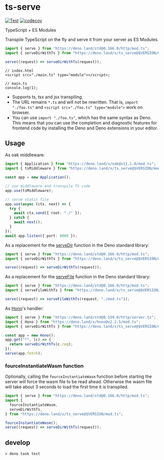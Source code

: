 # ts-serve

[![Test](https://github.com/ayame113/ts-serve/actions/workflows/test.yml/badge.svg)](https://github.com/ayame113/ts-serve/actions/workflows/test.yml)
[![codecov](https://codecov.io/gh/ayame113/ts-serve/branch/main/graph/badge.svg?token=mz0SfmUYRL)](https://codecov.io/gh/ayame113/ts-serve)

TypeScript + ES Modules

Transpile TypeScript on the fly and serve it from your server as ES Modules.

```ts
import { serve } from "https://deno.land/std@0.166.0/http/mod.ts";
import { serveDirWithTs } from "https://deno.land/x/ts_serve@$VERSION/mod.ts";

serve((request) => serveDirWithTs(request));
```

```tsx ignore
// index.html
<script src="./main.ts" type="module"></script>;

// main.ts
console.log(1);
```

- Supports ts, tsx and jsx transpiling.
- The URL remains `*.ts` and will not be rewritten. That is, `import "./foo.ts"`
  and `<script src="./foo.ts" type="module">` work on browser.
- You can use `import "./foo.ts"`, which has the same syntax as Deno. This means
  that you can use the completion and diagnostic features for frontend code by
  installing the Deno and Deno extensions in your editor.

## Usage

As oak middleware:

```ts
import { Application } from "https://deno.land/x/oak@v11.1.0/mod.ts";
import { tsMiddleware } from "https://deno.land/x/ts_serve@$VERSION/mod.ts";

const app = new Application();

// use middleware and transpile TS code
app.use(tsMiddleware);

// serve static file
app.use(async (ctx, next) => {
  try {
    await ctx.send({ root: "./" });
  } catch {
    await next();
  }
});
await app.listen({ port: 8000 });
```

As a replacement for the
[serveDir](https://doc.deno.land/https://deno.land/std@0.166.0/http/file_server.ts/~/serveDir)
function in the Deno standard library:

```ts
import { serve } from "https://deno.land/std@0.166.0/http/mod.ts";
import { serveDirWithTs } from "https://deno.land/x/ts_serve@$VERSION/mod.ts";

serve((request) => serveDirWithTs(request));
```

As a replacement for the
[serveFile](https://doc.deno.land/https://deno.land/std@0.166.0/http/file_server.ts/~/serveFile)
function in the Deno standard library:

```ts
import { serve } from "https://deno.land/std@0.166.0/http/mod.ts";
import { serveFileWithTs } from "https://deno.land/x/ts_serve@$VERSION/mod.ts";

serve((request) => serveFileWithTs(request, "./mod.ts"));
```

As [Hono](https://honojs.dev/)'s handler:

```ts
import { serve } from "https://deno.land/std@0.159.0/http/server.ts";
import { Hono } from "https://deno.land/x/hono@v2.2.5/mod.ts";
import { serveDirWithTs } from "https://deno.land/x/ts_serve@$VERSION/mod.ts";

const app = new Hono();
app.get("*", (c) => {
  return serveDirWithTs(c.req);
});
serve(app.fetch);
```

### fourceInstantiateWasm function

Optionally, calling the `fourceInstantiateWasm` function before starting the
server will force the wasm file to be read ahead. Otherwise the wasm file will
take about 3 seconds to load the first time it is transpiled.

```ts
import { serve } from "https://deno.land/std@0.166.0/http/mod.ts";
import {
  fourceInstantiateWasm,
  serveDirWithTs,
} from "https://deno.land/x/ts_serve@$VERSION/mod.ts";

fourceInstantiateWasm();
serve((request) => serveDirWithTs(request));
```

## develop

```shell
> deno task test
```

